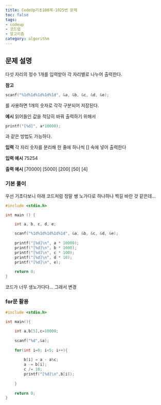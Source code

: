 ```yaml
---
title: CodeUp기초100제-1025번 문제
toc: false
tags:
- codeup
- 코드업
- 알고리즘
category: algorithm
---
```


## 문제 설명

다섯 자리의 정수 1개를 입력받아 각 자리별로 나누어 출력한다.

**참고**

~~~c
scanf("%1d%1d%1d%1d%1d", &a, &b, &c, &d, &e);
~~~

를 사용하면 1개의 숫자로 각각 구분되어 저장된다.

**예시**
읽어들인 값을 적당히 바꿔 출력하기 위해서

~~~c
printf("[%d]", a*10000);
~~~

과 같은 방법도 가능하다.

**입력**
각 자리 숫자를 분리해 한 줄에 하나씩 [] 속에 넣어 출력한다

**입력 예시**
75254

**출력 예시**
[70000]
[5000]
[200]
[50]
[4]






### 기본 풀이

우선 기초다보니 아래 코드처럼 정말 쌩 노가다로 하나하나 찍길 바란 것 같은데...


~~~c
#include <stdio.h>

int main () {

    int a, b, c, d, e;

    scanf("%1d%1d%1d%1d%1d", &a, &b, &c, &d, &e);
		
    printf("[%d]\n", a * 10000);
    printf("[%d]\n", b * 1000);
    printf("[%d]\n", c * 100);
    printf("[%d]\n", d * 10);
    printf("[%d]\n", e);
		
    return 0;
}

~~~

코드가 너무 생노가다다... 그래서 변경








### for문 활용

~~~c
#include <stdio.h>

int main(){

    int a,b[5],c=10000;
		
    scanf("%d",&a);
		
    for(int i=0; i<5; i++){
       
		b[i] = a - a%c;
        a -= b[i];
        c /= 10;
        printf("[%d]\n",b[i]);
				
    }
    
    return 0;
}
~~~
